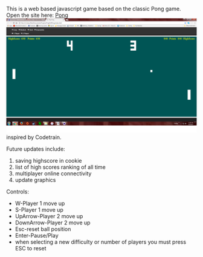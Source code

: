 This is a web based javascript game based on the classic Pong game.<br>
Open the site here: <a href="https://fiolarobert.github.io/Pong/">Pong</a><br>
<img src="https://github.com/FiolaRobert/Pong/blob/master/PongScreenshot.png"></img>
inspired by Codetrain.

Future updates include:
<ol><li>saving highscore in cookie</li>
<li>list of high scores ranking of all time</li>
<li>multiplayer online connectivity</li>
<li>update graphics</li></ol>

Controls:
<ul><li>W-Player 1 move up</li>
<li>S-Player 1 move up</li>
<li>UpArrow-Player 2 move up</li>
<li>DownArrow-Player 2 move up</li>
<li>Esc-reset ball position</li>
<li>Enter-Pause/Play</li>
<li>when selecting a new difficulty or number of players you must press ESC to reset</li></ul>
